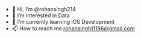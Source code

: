 - 👋 Hi, I’m @rohansingh214
- 👀 I’m interested in Data
- 🌱 I’m currently learning iOS Development
- 📫 How to reach me rohansingh11196@gmail.com

<!---
rohansingh214/rohansingh214 is a ✨ special ✨ repository because its `README.md` (this file) appears on your GitHub profile.
You can click the Preview link to take a look at your changes.
--->
